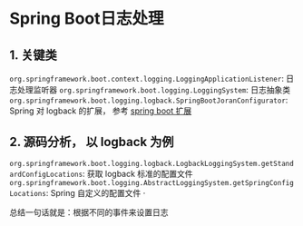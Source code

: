 # Spring Boot日志处理 

## 1. 关键类

`org.springframework.boot.context.logging.LoggingApplicationListener`: 日志处理监听器
`org.springframework.boot.logging.LoggingSystem`: 日志抽象类
`org.springframework.boot.logging.logback.SpringBootJoranConfigurator`: Spring 对 logback 的扩展， 参考 [spring boot 扩展](https://docs.spring.io/spring-boot/docs/current/reference/html/features.html#features.logging.logback-extensions)


## 2. 源码分析， 以 **logback** 为例

`org.springframework.boot.logging.logback.LogbackLoggingSystem.getStandardConfigLocations`: 获取 logback 标准的配置文件
`org.springframework.boot.logging.AbstractLoggingSystem.getSpringConfigLocations`: Spring 自定义的配置文件
·

总结一句话就是：根据不同的事件来设置日志


